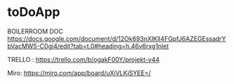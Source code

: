 # toDoApp

BOILERROOM DOC
https://docs.google.com/document/d/12Ok693nXIKlI4FGpfJ6AZEGEssadrYbVacMW5-C0gj4/edit?tab=t.0#heading=h.46v6rxg1nlet




TRELLO :
https://trello.com/b/ogakF00Y/projekt-v44




Miro:
https://miro.com/app/board/uXjVLKiSYEE=/
